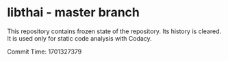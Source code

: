 # libthai - master branch

This repository contains frozen state of the repository.
Its history is cleared. It is used only for static code
analysis with Codacy.

Commit Time: 1701327379